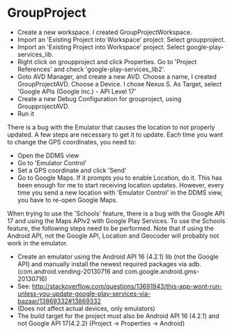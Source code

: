GroupProject
============

* Create a new workspace.  I created GroupProjectWorkspace.
* Import an 'Existing Project into Workspace' project.  Select groupproject.
* Import an 'Existing Project into Workspace' project.  Select google-play-services_lib.
* Right click on groupproject and click Properties.  Go to 'Project References' and check 'google-play-services_lib2'.
* Goto AVD Manager, and create a new AVD.  Choose a name, I created GroupProjectAVD.  Choose a Device.  I chose Nexus S.  As Target, select 'Google APIs (Google Inc.) - API Level 17'
* Create a new Debug Configuration for grouproject, using GroupprojectAVD.
* Run it

There is a bug with the Emulator that causes the location to not properly updated.  A few steps are necessary to get it to update.  Each time you want to change the GPS coordinates, you need to:
* Open the DDMS view
* Go to 'Emulator Control'
* Set a GPS coordinate and click 'Send'
* Go to Google Maps.  If it prompts you to enable Location, do it.  This has been enough for me to start receiving location updates.  However, every time you send a new location with 'Emulator Control' in the DDMS view, you have to re-open Google Maps.

When trying to use the 'Schools' feature, there is a bug with the Google API 17 and using the Maps APIv2 with Google Play Services.  To use the Schools feature, the following steps need to be performed.  Note that if using the Android API, not the Google API, Location and Geocoder will probably not work in the emulator.
* Create an emulator using the Android API 16 (4.2.1) lib  (not the Google API) and manually install the newest required packages via adb. (com.android.vending-20130716 and com.google.android.gms-20130716)
* See: http://stackoverflow.com/questions/13691943/this-app-wont-run-unless-you-update-google-play-services-via-bazaar/13869332#13869332
* (Does not affect actual devices, only emulators)
* The build target for the project must also be Android API 16 (4.2.1) and not Google API 17(4.2.2) (Project -> Properties -> Android)